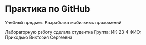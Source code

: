 # Практика по GitHub

Учебный предмет: Разработка мобильных приложений

Лабораторную работу сделала студентка
Группа: ИК-23-4
ФИО: Приходько Виктория Сергеевна